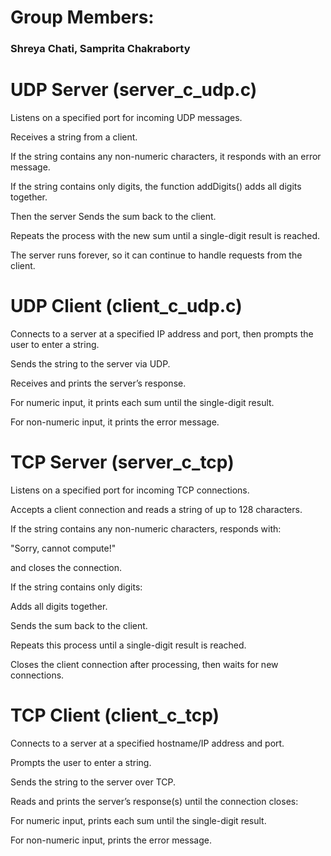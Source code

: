 # Group Members:
### Shreya Chati, Samprita Chakraborty


# UDP Server (server_c_udp.c)

Listens on a specified port for incoming UDP messages.

Receives a string from a client.

If the string contains any non-numeric characters, it responds with an error message.

If the string contains only digits, the function addDigits() adds all digits together.

Then the server Sends the sum back to the client.

Repeats the process with the new sum until a single-digit result is reached.

The server runs forever, so it can continue to handle requests from the client.

# UDP Client (client_c_udp.c)

Connects to a server at a specified IP address and port, then prompts the user to enter a string.

Sends the string to the server via UDP.

Receives and prints the server’s response.

For numeric input, it prints each sum until the single-digit result.

For non-numeric input, it prints the error message.

# TCP Server (server_c_tcp)

Listens on a specified port for incoming TCP connections.

Accepts a client connection and reads a string of up to 128 characters.

If the string contains any non-numeric characters, responds with:

"Sorry, cannot compute!"

and closes the connection.

If the string contains only digits:

Adds all digits together.

Sends the sum back to the client.

Repeats this process until a single-digit result is reached.

Closes the client connection after processing, then waits for new connections.

# TCP Client (client_c_tcp)

Connects to a server at a specified hostname/IP address and port.

Prompts the user to enter a string.

Sends the string to the server over TCP.

Reads and prints the server’s response(s) until the connection closes:

For numeric input, prints each sum until the single-digit result.

For non-numeric input, prints the error message.